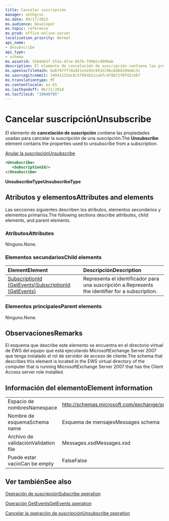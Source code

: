 ```yaml
---
title: Cancelar suscripción
manager: sethgros
ms.date: 09/17/2015
ms.audience: Developer
ms.topic: reference
ms.prod: office-online-server
localization_priority: Normal
api_name:
- Unsubscribe
api_type:
- schema
ms.assetid: 5584db5f-553a-47ce-85fb-f9902c9990ab
description: El elemento de cancelación de suscripción contiene las propiedades usadas para cancelar la suscripción de una suscripción.
ms.openlocfilehash: bab797ff74a921e3e93c993229bc6d6d289e0c5c
ms.sourcegitcommit: 34041125dc8c5f993b21cebfc4f8b72f0fd2cb6f
ms.translationtype: MT
ms.contentlocale: es-ES
ms.lasthandoff: 06/11/2018
ms.locfileid: "19840795"
---
```

# <a name="unsubscribe"></a><span data-ttu-id="b9eff-103">Cancelar suscripción</span><span class="sxs-lookup"><span data-stu-id="b9eff-103">Unsubscribe</span></span>

<span data-ttu-id="b9eff-104">El elemento de **cancelación de suscripción** contiene las propiedades usadas para cancelar la suscripción de una suscripción.</span><span class="sxs-lookup"><span data-stu-id="b9eff-104">The **Unsubscribe** element contains the properties used to unsubscribe from a subscription.</span></span> 
  
[<span data-ttu-id="b9eff-105">Anular la suscripción</span><span class="sxs-lookup"><span data-stu-id="b9eff-105">Unsubscribe</span></span>](unsubscribe.md)
  
```xml
<Unsubscribe>
   <SubscriptionId/>
</Unsubscribe>
```

 <span data-ttu-id="b9eff-106">**UnsubscribeType**</span><span class="sxs-lookup"><span data-stu-id="b9eff-106">**UnsubscribeType**</span></span>
## <a name="attributes-and-elements"></a><span data-ttu-id="b9eff-107">Atributos y elementos</span><span class="sxs-lookup"><span data-stu-id="b9eff-107">Attributes and elements</span></span>

<span data-ttu-id="b9eff-108">Las secciones siguientes describen los atributos, elementos secundarios y elementos primarios.</span><span class="sxs-lookup"><span data-stu-id="b9eff-108">The following sections describe attributes, child elements, and parent elements.</span></span>
  
### <a name="attributes"></a><span data-ttu-id="b9eff-109">Atributos</span><span class="sxs-lookup"><span data-stu-id="b9eff-109">Attributes</span></span>

<span data-ttu-id="b9eff-110">Ninguno.</span><span class="sxs-lookup"><span data-stu-id="b9eff-110">None.</span></span>
  
### <a name="child-elements"></a><span data-ttu-id="b9eff-111">Elementos secundarios</span><span class="sxs-lookup"><span data-stu-id="b9eff-111">Child elements</span></span>

|<span data-ttu-id="b9eff-112">**Element**</span><span class="sxs-lookup"><span data-stu-id="b9eff-112">**Element**</span></span>|<span data-ttu-id="b9eff-113">**Descripción**</span><span class="sxs-lookup"><span data-stu-id="b9eff-113">**Description**</span></span>|
|:-----|:-----|
|[<span data-ttu-id="b9eff-114">SubscriptionId (GetEvents)</span><span class="sxs-lookup"><span data-stu-id="b9eff-114">SubscriptionId (GetEvents)</span></span>](subscriptionid-getevents.md) <br/> |<span data-ttu-id="b9eff-115">Representa el identificador para una suscripción a.</span><span class="sxs-lookup"><span data-stu-id="b9eff-115">Represents the identifier for a subscription.</span></span>  <br/> |
   
### <a name="parent-elements"></a><span data-ttu-id="b9eff-116">Elementos principales</span><span class="sxs-lookup"><span data-stu-id="b9eff-116">Parent elements</span></span>

<span data-ttu-id="b9eff-117">Ninguno.</span><span class="sxs-lookup"><span data-stu-id="b9eff-117">None.</span></span>
  
## <a name="remarks"></a><span data-ttu-id="b9eff-118">Observaciones</span><span class="sxs-lookup"><span data-stu-id="b9eff-118">Remarks</span></span>

<span data-ttu-id="b9eff-119">El esquema que describe este elemento se encuentra en el directorio virtual de EWS del equipo que está ejecutando MicrosoftExchange Server 2007 que tenga instalado el rol de servidor de acceso de cliente.</span><span class="sxs-lookup"><span data-stu-id="b9eff-119">The schema that describes this element is located in the EWS virtual directory of the computer that is running MicrosoftExchange Server 2007 that has the Client Access server role installed.</span></span>
  
## <a name="element-information"></a><span data-ttu-id="b9eff-120">Información del elemento</span><span class="sxs-lookup"><span data-stu-id="b9eff-120">Element information</span></span>

|||
|:-----|:-----|
|<span data-ttu-id="b9eff-121">Espacio de nombres</span><span class="sxs-lookup"><span data-stu-id="b9eff-121">Namespace</span></span>  <br/> |http://schemas.microsoft.com/exchange/services/2006/messages  <br/> |
|<span data-ttu-id="b9eff-122">Nombre de esquema</span><span class="sxs-lookup"><span data-stu-id="b9eff-122">Schema name</span></span>  <br/> |<span data-ttu-id="b9eff-123">Esquema de mensajes</span><span class="sxs-lookup"><span data-stu-id="b9eff-123">Messages schema</span></span>  <br/> |
|<span data-ttu-id="b9eff-124">Archivo de validación</span><span class="sxs-lookup"><span data-stu-id="b9eff-124">Validation file</span></span>  <br/> |<span data-ttu-id="b9eff-125">Messages.xsd</span><span class="sxs-lookup"><span data-stu-id="b9eff-125">Messages.xsd</span></span>  <br/> |
|<span data-ttu-id="b9eff-126">Puede estar vacío</span><span class="sxs-lookup"><span data-stu-id="b9eff-126">Can be empty</span></span>  <br/> |<span data-ttu-id="b9eff-127">False</span><span class="sxs-lookup"><span data-stu-id="b9eff-127">False</span></span>  <br/> |
   
## <a name="see-also"></a><span data-ttu-id="b9eff-128">Ver también</span><span class="sxs-lookup"><span data-stu-id="b9eff-128">See also</span></span>



[<span data-ttu-id="b9eff-129">Operación de suscripción</span><span class="sxs-lookup"><span data-stu-id="b9eff-129">Subscribe operation</span></span>](subscribe-operation.md)
  
[<span data-ttu-id="b9eff-130">Operación GetEvents</span><span class="sxs-lookup"><span data-stu-id="b9eff-130">GetEvents operation</span></span>](getevents-operation.md)
  
[<span data-ttu-id="b9eff-131">Cancelar la operación de suscripción</span><span class="sxs-lookup"><span data-stu-id="b9eff-131">Unsubscribe operation</span></span>](unsubscribe-operation.md)

